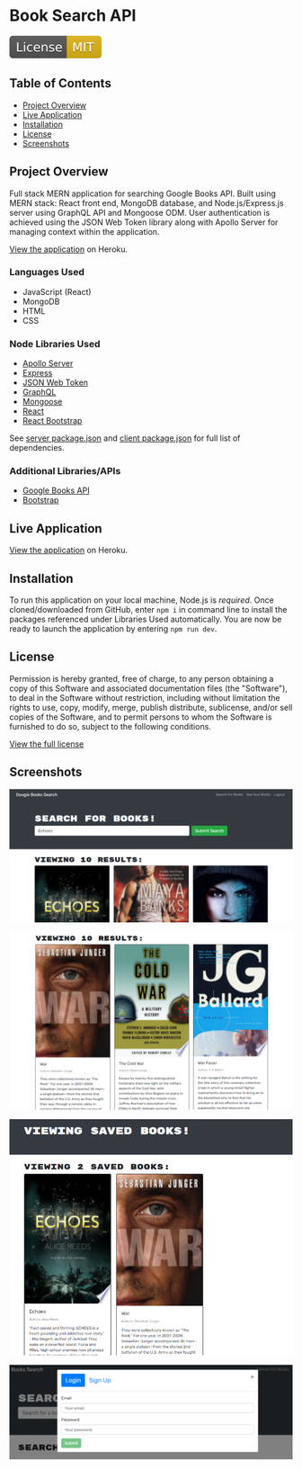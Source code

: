 # Book Search API

![MIT license badge](./screenshots/mit-license.svg)

## Table of Contents
- [Project Overview](#project-overview) 
- [Live Application](#live-application)
- [Installation](#installation)
- [License](#license)
- [Screenshots](#screenshots)

## Project Overview
Full stack MERN application for searching Google Books API. Built using MERN stack: React front end, MongoDB database, and Node.js/Express.js server using GraphQL API and Mongoose ODM. User authentication is achieved using the JSON Web Token library along with Apollo Server for managing context within the application.

[View the application](https://captain63-book-search.herokuapp.com/) on Heroku.

### Languages Used
- JavaScript (React)
- MongoDB
- HTML
- CSS

### Node Libraries Used
- [Apollo Server](https://www.npmjs.com/package/apollo-server-express)
- [Express](https://www.npmjs.com/package/express)
- [JSON Web Token](https://www.npmjs.com/package/jsonwebtoken)
- [GraphQL](https://www.npmjs.com/package/graphql)
- [Mongoose](https://www.npmjs.com/package/mongoose)
- [React](https://www.npmjs.com/package/react)
- [React Bootstrap](https://www.npmjs.com/package/react-bootstrap)

See [server package.json](./server/package.json) and [client package.json](./client/package.json) for full list of dependencies.

### Additional Libraries/APIs
- [Google Books API](https://developers.google.com/books)
- [Bootstrap](https://www.npmjs.com/package/bootstrap)

## Live Application
[View the application](https://captain63-book-search.herokuapp.com/) on Heroku.

## Installation
To run this application on your local machine, Node.js is _required_. Once cloned/downloaded from GitHub, enter ```npm i``` in command line to install the packages referenced under Libraries Used automatically. 
You are now be ready to launch the application by entering ```npm run dev```.

## License
Permission is hereby granted, free of charge, to any person obtaining a copy of this Software and associated documentation files (the "Software"), to deal in the Software without  restriction, including without limitation the rights to use, copy, modify, merge, publish distribute, sublicense, and/or sell copies of the Software, and to permit persons to whom the Software is furnished to do so, subject to the following conditions.

[View the full license](./LICENSE)

## Screenshots

![Home page view](./screenshots/homepage.png)

![Sample search for "Echoes"](./screenshots/sample-search.png)

![View for seeing users' different saved books](./screenshots/saved-books-page.png)

![Login modal](./screenshots/login-modal.png)